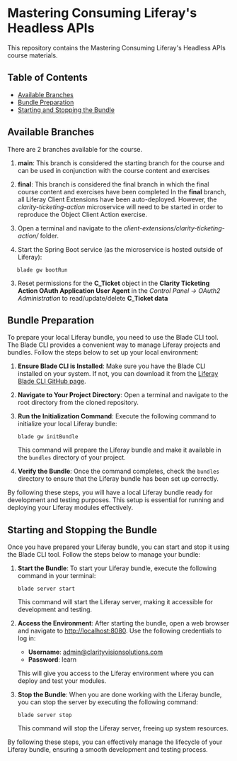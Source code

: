 # Mastering Consuming Liferay's Headless APIs

This repository contains the Mastering Consuming Liferay's Headless APIs course materials.

## Table of Contents
- [Available Branches](#available-branches)
- [Bundle Preparation](#bundle-preparation)
- [Starting and Stopping the Bundle](#starting-and-stopping-the-bundle)

## Available Branches

There are 2 branches available for the course.
1. **main**: This branch is considered the starting branch for the course and can be used in conjunction with the course content and exercises
2. **final**: This branch is considered the final branch in which the final course content and exercises have been completed
In the **final** branch, all Liferay Client Extensions have been auto-deployed. However, the *clarity-ticketing-action* microservice will need to be started in order to reproduce the Object Client Action exercise.

1. Open a terminal and navigate to the *client-extensions/clarity-ticketing-action/* folder.
2. Start the Spring Boot service (as the microservice is hosted outside of Liferay): 
```
   blade gw bootRun
   ```
3. Reset permissions for the **C_Ticket** object in the **Clarity Ticketing Action OAuth Application User Agent** in the *Control Panel -> OAuth2 Administration* to read/update/delete **C_Ticket data**

## Bundle Preparation

To prepare your local Liferay bundle, you need to use the Blade CLI tool. The Blade CLI provides a convenient way to manage Liferay projects and bundles. Follow the steps below to set up your local environment:

1. **Ensure Blade CLI is Installed**: Make sure you have the Blade CLI installed on your system. If not, you can download it from the [Liferay Blade CLI GitHub page](https://github.com/liferay/liferay-blade-cli).

2. **Navigate to Your Project Directory**: Open a terminal and navigate to the root directory from the cloned repository.

3. **Run the Initialization Command**: Execute the following command to initialize your local Liferay bundle:
   ```
   blade gw initBundle
   ```

   This command will prepare the Liferay bundle and make it available in the `bundles` directory of your project.

4. **Verify the Bundle**: Once the command completes, check the `bundles` directory to ensure that the Liferay bundle has been set up correctly.

By following these steps, you will have a local Liferay bundle ready for development and testing purposes. This setup is essential for running and deploying your Liferay modules effectively.


## Starting and Stopping the Bundle

Once you have prepared your Liferay bundle, you can start and stop it using the Blade CLI tool. Follow the steps below to manage your bundle:

1. **Start the Bundle**: To start your Liferay bundle, execute the following command in your terminal:
   ```
   blade server start
   ```

   This command will start the Liferay server, making it accessible for development and testing.

2. **Access the Environment**: After starting the bundle, open a web browser and navigate to [http://localhost:8080](http://localhost:8080). Use the following credentials to log in:
   - **Username**: admin@clarityvisionsolutions.com
   - **Password**: learn

   This will give you access to the Liferay environment where you can deploy and test your modules.

3. **Stop the Bundle**: When you are done working with the Liferay bundle, you can stop the server by executing the following command:
   ```
   blade server stop
   ```

   This command will stop the Liferay server, freeing up system resources.

By following these steps, you can effectively manage the lifecycle of your Liferay bundle, ensuring a smooth development and testing process.
